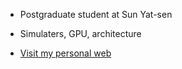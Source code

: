 
- Postgraduate student at Sun Yat-sen

- Simulaters, GPU, architecture

- [Visit my personal web](https://gty111.github.io/info)


